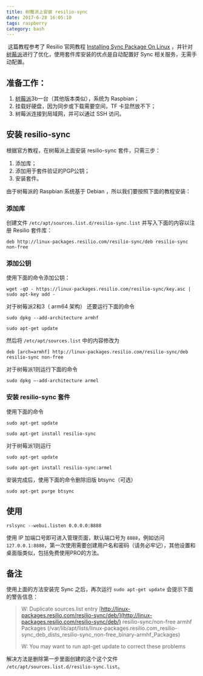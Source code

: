 ```yaml
---
title: 树莓派上安装 resilio-sync
date: 2017-6-28 16:05:10
tags: raspberry
category: bash
---
```


​	这篇教程参考了 Resilio 官网教程 [Installing Sync Package On Linux](https://help.getsync.com/hc/en-us/articles/206178924-Installing-Sync-package-on-Linux) ，并针对[树莓派](http://nodis.cn/tag/%e6%a0%91%e8%8e%93%e6%b4%be/)进行了优化，使用套件库安装的优点是自动配置好 Sync 相关服务，无需手动配置。

## 准备工作：

1. [树莓派](http://nodis.cn/tag/%e6%a0%91%e8%8e%93%e6%b4%be/)3b一台（其他版本类似），系统为 Raspbian；
2. 挂载好硬盘，因为同步或下载需要空间，TF 卡显然放不下；
3. 树莓派连接到局域网，并可以通过 SSH 访问。

## 安装 resilio-sync

根据官方教程，在树莓派上面安装 resilio-sync 套件，只需三步：

1. 添加库；
2. 添加用于套件验证的PGP公钥；
3. 安装套件。
<!-- more -->
由于树莓派的 Raspbian 系统基于 Debian ，所以我们要按照下面的教程安装：

### 添加库

创建文件 `/etc/apt/sources.list.d/resilio-sync.list` 并写入下面的内容以注册 Resilio 套件库：

`deb http://linux-packages.resilio.com/resilio-sync/deb resilio-sync non-free`

### 添加公钥

使用下面的命令添加公钥：

`wget -qO - https://linux-packages.resilio.com/resilio-sync/key.asc | sudo apt-key add -`

对于树莓派2和3（ arm64 架构） 还要运行下面的命令

`sudo dpkg --add-architecture armhf `

`sudo apt-get update`

然后将 `/etc/apt/sources.list` 中的内容修改为

`deb [arch=armhf] http://linux-packages.resilio.com/resilio-sync/deb resilio-sync non-free`

对于树莓派1则运行下面的命令

`sudo dpkg –-add-architecture armel`

### 安装 resilio-sync 套件

使用下面的命令

`sudo apt-get update `

`sudo apt-get install resilio-sync`

对于树莓派1则运行

`sudo apt-get update `

`sudo apt-get install resilio-sync:armel`

安装完成后，使用下面的命令删除旧版 btsync（可选）

`sudo apt-get purge btsync`

## 使用

`rslsync --webui.listen 0.0.0.0:8888`

使用 IP 加端口号即可进入管理页面，默认端口号为 `8888`，例如访问 `127.0.0.1:8888`，第一次使用需要创建用户名和密码（请务必牢记），其他设置和桌面版类似，包括免费使用PRO的方法。

## 备注

使用上面的方法安装完 Sync 之后，再次运行 `sudo apt-get update` 会提示下面的警告信息：

> W: Duplicate sources.list entry [http://linux-packages.resilio.com/resilio-sync/deb/](http://linux-packages.resilio.com/resilio-sync/deb/) resilio-sync/non-free armhf Packages (/var/lib/apt/lists/linux-packages.resilio.com_resilio-sync_deb_dists_resilio-sync_non-free_binary-armhf_Packages)
>
> W: You may want to run apt-get update to correct these problems

解决方法是删除第一步里面创建的这个这个文件 `/etc/apt/sources.list.d/resilio-sync.list`。

